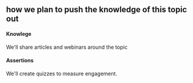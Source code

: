 ## how we plan to push the knowledge of this topic out


#### Knowlege

We'll share articles and webinars around the topic


#### Assertions

We'll create quizzes to measure engagement.
